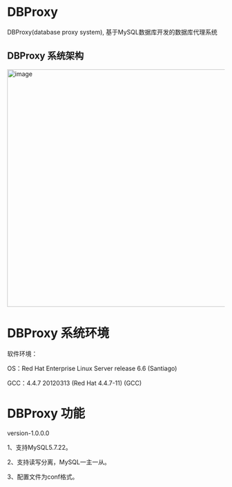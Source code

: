 # DBProxy
DBProxy(database proxy system), 基于MySQL数据库开发的数据库代理系统

## DBProxy 系统架构

<img width="550" alt="image" src="https://github.com/user-attachments/assets/a162dc81-ba0b-45a3-8165-b763bd9f09ee" />

# DBProxy 系统环境
软件环境：

OS：Red Hat Enterprise Linux Server release 6.6 (Santiago)

GCC：4.4.7 20120313 (Red Hat 4.4.7-11) (GCC)


# DBProxy 功能
version-1.0.0.0

1、支持MySQL5.7.22。

2、支持读写分离，MySQL一主一从。

3、配置文件为conf格式。
